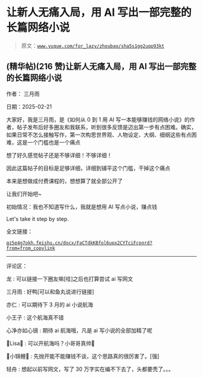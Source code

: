 # 让新人无痛入局，用 AI 写出一部完整的长篇网络小说

> 原文：[`www.yuque.com/for_lazy/zhoubao/sha5s1gg2uqp93kt`](https://www.yuque.com/for_lazy/zhoubao/sha5s1gg2uqp93kt)

## (精华帖)(216 赞)让新人无痛入局，用 AI 写出一部完整的长篇网络小说

作者： 三月雨

日期：2025-02-21

大家好，我是三月雨，是《如何从 0 到 1 用 AI 写一本能够赚钱的网络小说》的作者，帖子发布后好多圈友和我联系，听到很多反馈是迈出第一步有点困难。确实，如果日常不怎么接触写作，第一次构思世界观、人物设定、大纲、细纲这些有点困难，这是一个门槛也是一个痛点

想了好久感觉帖子还是不够详细！不够详细！

因此这篇帖子的目标是足够详细，详细到铺平这个门槛，干掉这个痛点

本来是想做成付费课程的，想想算了就全部公开了

让我们开始吧~

初始情况：我也不知道写什么，我就是想用 AI 写点小说，赚点钱

Let's take it step by step.

全文链接：

[`qz5e4g7okh.feishu.cn/docx/FaCTdkKBfol6upx2CYTciFcpnrd?from=from_copylink`](https://qz5e4g7okh.feishu.cn/docx/FaCTdkKBfol6upx2CYTciFcpnrd?from=from_copylink)

* * *

评论区：

龙 : 可以链接一下圈友嘛[哇]之后也打算尝试 ai 写网文

三月雨 : 好鸭[可以和鱼丸说进行链接]

亦仁 : 可以期待下 3 月的 ai 小说航海

小王子 : 这个航海真不错

心净亦如心镜 : 期待 ai 航海哦，凡是 ai 写小说的全部加精了呢

🌟Lisa🌟 : 可以开航海吗？小哥哥真帅🤩

🎈小锦鲤🎈 : 先抛开能不能赚钱不谈，这个思路真的很厉害了。[强]

轻舟 : 想起以前写网文，写了 30 万字实在编不下去了，头都要秃了。。。